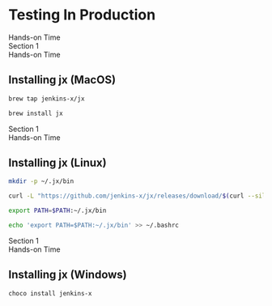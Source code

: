 <!-- .slide: class="center dark" -->
<!-- .slide: data-background="../img/background/hands-on.jpg" -->
# Testing In Production

<div class="label">Hands-on Time</div>


<!-- .slide: class="dark" -->
<div class="eyebrow">Section 1</div>
<div class="label">Hands-on Time</div>

## Installing jx (MacOS)

```bash
brew tap jenkins-x/jx

brew install jx
```


<!-- .slide: class="dark" -->
<div class="eyebrow">Section 1</div>
<div class="label">Hands-on Time</div>

## Installing jx (Linux)

```bash
mkdir -p ~/.jx/bin

curl -L "https://github.com/jenkins-x/jx/releases/download/$(curl --silent "https://github.com/jenkins-x/jx/releases/latest" | sed 's#.*tag/\(.*\)\".*#\1#')/jx-linux-amd64.tar.gz" | tar xzv -C ~/.jx/bin

export PATH=$PATH:~/.jx/bin

echo 'export PATH=$PATH:~/.jx/bin' >> ~/.bashrc
```


<!-- .slide: class="dark" -->
<div class="eyebrow">Section 1</div>
<div class="label">Hands-on Time</div>

## Installing jx (Windows)

```bash
choco install jenkins-x
```
